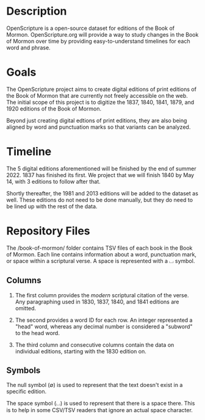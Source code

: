 # Description

OpenScripture is a open-source dataset for editions of the Book of Mormon. OpenScripture.org will provide a way to study changes in the Book of Mormon over time by providing easy-to-understand timelines for each word and phrase.

# Goals

The OpenScripture project aims to create digital editions of print editions of the Book of Mormon that are currently not freely accessible on the web. The initial scope of this project is to digitize the 1837, 1840, 1841, 1879, and 1920 editions of the Book of Mormon.

Beyond just creating digital edtions of print editions, they are also being aligned by word and punctuation marks so that variants can be analyzed.

# Timeline

The 5 digital editions aforementioned will be finished by the end of summer 2022. 1837 has finished its first. We project that we will finish 1840 by May 14, with 3 editions to follow after that.

Shortly thereafter, the 1981 and 2013 editions will be added to the dataset as well. These editions do not need to be done manually, but they do need to be lined up with the rest of the data.

# Repository Files

The /book-of-mormon/ folder contains TSV files of each book in the Book of Mormon. Each line contains information about a word, punctuation mark, or space within a scriptural verse. A space is represented with a ⌴ symbol. 

## Columns

1. The first column provides the *modern* scriptural citation of the verse. Any paragraphing used in 1830, 1837, 1840, and 1841 editions are omitted.

2. The second provides a word ID for each row. An integer represented a "head" word, whereas any decimal number is considered a "subword" to the head word.

3. The third column and consecutive columns contain the data on individual editions, starting with the 1830 edition on.

## Symbols

The null symbol (∅) is used to represent that the text doesn't exist in a specific edition.

The space symbol (⌴) is used to represent that there is a space there. This is to help in some CSV/TSV readers that ignore an actual space character.

